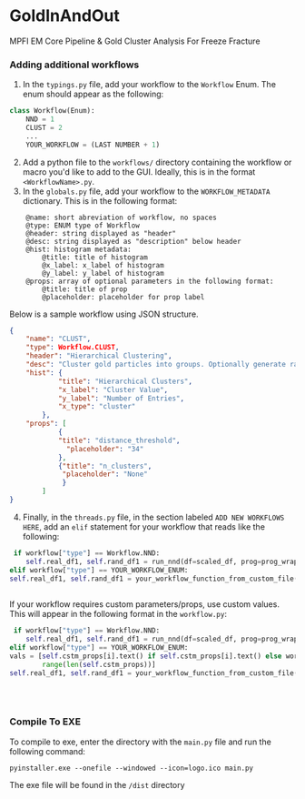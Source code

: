 # GoldInAndOut

MPFI EM Core Pipeline & Gold Cluster Analysis For Freeze Fracture

### Adding additional workflows
1) In the `typings.py` file, add your workflow to the `Workflow` Enum. The enum should appear as the following:
```python
class Workflow(Enum):
    NND = 1
    CLUST = 2
    ...
    YOUR_WORKFLOW = (LAST NUMBER + 1) 
```
2) Add a python file to the `workflows/` directory containing the workflow or macro you'd like to add to the GUI. Ideally, this is in the format `<WorkflowName>.py`.
3) In the `globals.py` file, add your workflow to the `WORKFLOW_METADATA` dictionary. This is in the following format:
```buildoutcfg
    @name: short abreviation of workflow, no spaces
    @type: ENUM type of Workflow
    @header: string displayed as "header"
    @desc: string displayed as "description" below header
    @hist: histogram metadata:
        @title: title of histogram
        @x_label: x_label of histogram
        @y_label: y_label of histogram
    @props: array of optional parameters in the following format:
        @title: title of prop
        @placeholder: placeholder for prop label
```
Below is a sample workflow using JSON structure.
```json
{
    "name": "CLUST",
    "type": Workflow.CLUST,
    "header": "Hierarchical Clustering",
    "desc": "Cluster gold particles into groups. Optionally generate random coordinates.",
    "hist": {
            "title": "Hierarchical Clusters",
            "x_label": "Cluster Value",
            "y_label": "Number of Entries",
            "x_type": "cluster"
        },
    "props": [
            {
            "title": "distance_threshold",
              "placeholder": "34"
            },
            {"title": "n_clusters",
             "placeholder": "None"
             }
        ]
}
```
4) Finally, in the `threads.py` file, in the section labeled `ADD NEW WORKFLOWS HERE`, add an `elif` statement for your workflow that reads like the following:

```python
 if workflow["type"] == Workflow.NND:
    self.real_df1, self.rand_df1 = run_nnd(df=scaled_df, prog=prog_wrapper, random_coordinate_list=random_coords)
elif workflow["type"] == YOUR_WORKFLOW_ENUM:
self.real_df1, self.rand_df1 = your_workflow_function_from_custom_file(df=scaled_df, prog=prog_wrapper,
                                                                       random_coordinate_list=random_coords)
```
If your workflow requires custom parameters/props, use custom values. This will appear in the following format in the `workflow.py`:

```python
 if workflow["type"] == Workflow.NND:
    self.real_df1, self.rand_df1 = run_nnd(df=scaled_df, prog=prog_wrapper, random_coordinate_list=random_coords)
elif workflow["type"] == YOUR_WORKFLOW_ENUM:
vals = [self.cstm_props[i].text() if self.cstm_props[i].text() else workflow['props'][i]['placeholder'] for i in
        range(len(self.cstm_props))]
self.real_df1, self.rand_df1 = your_workflow_function_from_custom_file(df=scaled_df,
                                                                       random_coordinate_list=random_coords,
                                                                       prog=prog_wrapper, distance_threshold=vals[0],
                                                                       n_clusters=vals[1], linkage=vals[2])
```

### Compile To EXE

To compile to exe, enter the directory with the `main.py` file and run the following command:

```
pyinstaller.exe --onefile --windowed --icon=logo.ico main.py
```

The exe file will be found in the `/dist` directory
